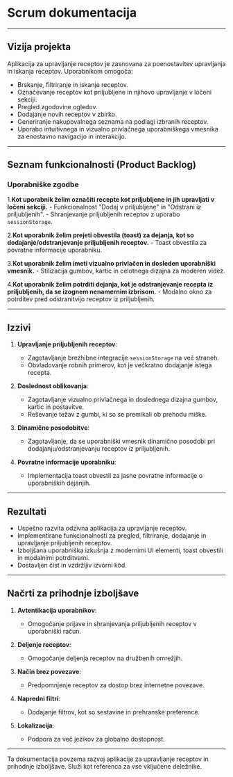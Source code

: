 # **Scrum dokumentacija**

---

## **Vizija projekta**
Aplikacija za upravljanje receptov je zasnovana za poenostavitev upravljanja in iskanja receptov. Uporabnikom omogoča:
- Brskanje, filtriranje in iskanje receptov.
- Označevanje receptov kot priljubljene in njihovo upravljanje v ločeni sekciji.
- Pregled zgodovine ogledov.
- Dodajanje novih receptov v zbirko.
- Generiranje nakupovalnega seznama na podlagi izbranih receptov.
- Uporabo intuitivnega in vizualno privlačnega uporabniškega vmesnika za enostavno navigacijo in interakcijo.

---

## **Seznam funkcionalnosti (Product Backlog)**

### **Uporabniške zgodbe**
1.**Kot uporabnik želim označiti recepte kot priljubljene in jih upravljati v ločeni sekciji.**
    - Funkcionalnost "Dodaj v priljubljene" in "Odstrani iz priljubljenih".
    - Shranjevanje priljubljenih receptov z uporabo `sessionStorage`.

2.**Kot uporabnik želim prejeti obvestila (toast) za dejanja, kot so dodajanje/odstranjevanje priljubljenih receptov.**
    - Toast obvestila za povratne informacije uporabniku.

3.**Kot uporabnik želim imeti vizualno privlačen in dosleden uporabniški vmesnik.**
    - Stilizacija gumbov, kartic in celotnega dizajna za moderen videz.

4.**Kot uporabnik želim potrditi dejanja, kot je odstranjevanje recepta iz priljubljenih, da se izognem nenamernim izbrisom.**
    - Modalno okno za potrditev pred odstranitvijo receptov iz priljubljenih.

---


## **Izzivi**
1. **Upravljanje priljubljenih receptov**:
    - Zagotavljanje brezhibne integracije `sessionStorage` na več straneh.
    - Obvladovanje robnih primerov, kot je večkratno dodajanje istega recepta.

2. **Doslednost oblikovanja**:
    - Zagotavljanje vizualno privlačnega in doslednega dizajna gumbov, kartic in postavitve.
    - Reševanje težav z gumbi, ki so se premikali ob prehodu miške.

3. **Dinamične posodobitve**:
    - Zagotavljanje, da se uporabniški vmesnik dinamično posodobi pri dodajanju/odstranjevanju receptov iz priljubljenih.

4. **Povratne informacije uporabniku**:
    - Implementacija toast obvestil za jasne povratne informacije o uporabniških dejanjih.

---

## **Rezultati**
- Uspešno razvita odzivna aplikacija za upravljanje receptov.
- Implementirane funkcionalnosti za pregled, filtriranje, dodajanje in upravljanje priljubljenih receptov.
- Izboljšana uporabniška izkušnja z modernimi UI elementi, toast obvestili in modalnimi potrditvami.
- Dostavljen čist in vzdržljiv izvorni kôd.

---

## **Načrti za prihodnje izboljšave**
1. **Avtentikacija uporabnikov**:
    - Omogočanje prijave in shranjevanja priljubljenih receptov v uporabniški račun.

2. **Deljenje receptov**:
    - Omogočanje deljenja receptov na družbenih omrežjih.

3. **Način brez povezave**:
    - Predpomnjenje receptov za dostop brez internetne povezave.

4. **Napredni filtri**:
    - Dodajanje filtrov, kot so sestavine in prehranske preference.

5. **Lokalizacija**:
    - Podpora za več jezikov za globalno dostopnost.

---

Ta dokumentacija povzema razvoj aplikacije za upravljanje receptov in prihodnje izboljšave. Služi kot referenca za vse vključene deležnike.

